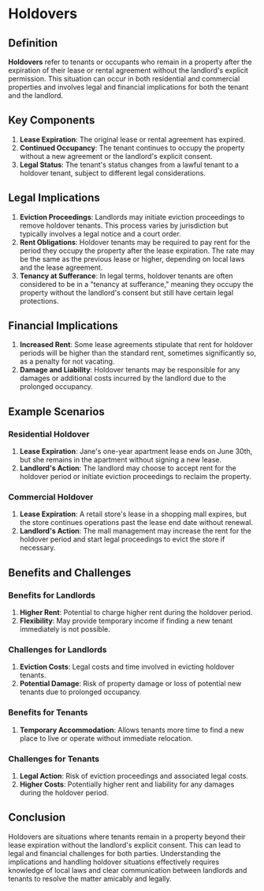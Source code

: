 # Holdovers

## Definition
**Holdovers** refer to tenants or occupants who remain in a property after the expiration of their lease or rental agreement without the landlord's explicit permission. This situation can occur in both residential and commercial properties and involves legal and financial implications for both the tenant and the landlord.

## Key Components
1. **Lease Expiration**: The original lease or rental agreement has expired.
2. **Continued Occupancy**: The tenant continues to occupy the property without a new agreement or the landlord's explicit consent.
3. **Legal Status**: The tenant's status changes from a lawful tenant to a holdover tenant, subject to different legal considerations.

## Legal Implications
1. **Eviction Proceedings**: Landlords may initiate eviction proceedings to remove holdover tenants. This process varies by jurisdiction but typically involves a legal notice and a court order.
2. **Rent Obligations**: Holdover tenants may be required to pay rent for the period they occupy the property after the lease expiration. The rate may be the same as the previous lease or higher, depending on local laws and the lease agreement.
3. **Tenancy at Sufferance**: In legal terms, holdover tenants are often considered to be in a "tenancy at sufferance," meaning they occupy the property without the landlord's consent but still have certain legal protections.

## Financial Implications
1. **Increased Rent**: Some lease agreements stipulate that rent for holdover periods will be higher than the standard rent, sometimes significantly so, as a penalty for not vacating.
2. **Damage and Liability**: Holdover tenants may be responsible for any damages or additional costs incurred by the landlord due to the prolonged occupancy.

## Example Scenarios
### Residential Holdover
1. **Lease Expiration**: Jane's one-year apartment lease ends on June 30th, but she remains in the apartment without signing a new lease.
2. **Landlord's Action**: The landlord may choose to accept rent for the holdover period or initiate eviction proceedings to reclaim the property.

### Commercial Holdover
1. **Lease Expiration**: A retail store's lease in a shopping mall expires, but the store continues operations past the lease end date without renewal.
2. **Landlord's Action**: The mall management may increase the rent for the holdover period and start legal proceedings to evict the store if necessary.

## Benefits and Challenges
### Benefits for Landlords
1. **Higher Rent**: Potential to charge higher rent during the holdover period.
2. **Flexibility**: May provide temporary income if finding a new tenant immediately is not possible.

### Challenges for Landlords
1. **Eviction Costs**: Legal costs and time involved in evicting holdover tenants.
2. **Potential Damage**: Risk of property damage or loss of potential new tenants due to prolonged occupancy.

### Benefits for Tenants
1. **Temporary Accommodation**: Allows tenants more time to find a new place to live or operate without immediate relocation.

### Challenges for Tenants
1. **Legal Action**: Risk of eviction proceedings and associated legal costs.
2. **Higher Costs**: Potentially higher rent and liability for any damages during the holdover period.

## Conclusion
Holdovers are situations where tenants remain in a property beyond their lease expiration without the landlord's explicit consent. This can lead to legal and financial challenges for both parties. Understanding the implications and handling holdover situations effectively requires knowledge of local laws and clear communication between landlords and tenants to resolve the matter amicably and legally.

